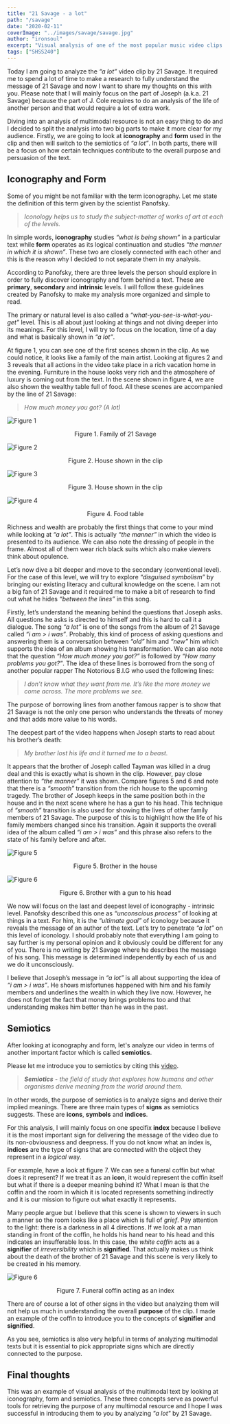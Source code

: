 ```yaml
---
title: "21 Savage - a lot"
path: "/savage"
date: "2020-02-11"
coverImage: "../images/savage/savage.jpg"
author: "ironsoul"
excerpt: "Visual analysis of one of the most popular music video clips of 21st century."
tags: ["SHSS240"]
---
```


Today I am going to analyze the _“a lot”_ video clip by 21 Savage. It required me to spend a lot of time to make a research to fully understand the message of 21 Savage and now I want to share my thoughts on this with you. Please note that I will mainly focus on the part of Joseph (a.k.a. 21 Savage) because the part of J. Cole requires to do an analysis of the life of another person and that would require a lot of extra work.

Diving into an analysis of multimodal resource is not an easy thing to do and I decided to split the analysis into two big parts to make it more clear for my audience. Firstly, we are going to look at **iconography** and **form** used in the clip and then will switch to the semiotics of _“a lot”_. In both parts, there will be a focus on how certain techniques contribute to the overall purpose and persuasion of the text.

## Iconography and Form

Some of you might be not familiar with the term iconography. Let me state the definition of this term given by the scientist Panofsky. 

> _Iconology helps us to study the subject-matter of works of art at each of the levels._

In simple words, **iconography** studies _“what is being shown”_ in a particular text while **form** operates as its logical continuation and studies _“the manner in which it is shown”_. These two are closely connected with each other and this is the reason why I decided to not separate them in my analysis.

According to Panofsky, there are three levels the person should explore in order to fully discover iconography and form behind a text. These are **primary**, **secondary** and **intrinsic** levels. I will follow these guidelines created by Panofsky to make my analysis more organized and simple to read.

The primary or natural level is also called a _“what-you-see-is-what-you-get”_ level. This is all about just looking at things and not diving deeper into its meanings. For this level, I will try to focus on the location, time of a day and what is basically shown in _“a lot”_.

At figure 1, you can see one of the first scenes shown in the clip. As we could notice, it looks like a family of the main artist. Looking at figures 2 and 3 reveals that all actions in the video take place in a rich vacation home in the evening. Furniture in the house looks very rich and the atmosphere of luxury is coming out from the text. In the scene shown in figure 4, we are also shown the wealthy table full of food. All these scenes are accompanied by the line of 21 Savage:

> _How much money you got? (A lot)_

![Figure 1](../images/savage/fig1.png)

<center class="image-desc">
Figure 1. Family of 21 Savage
</center>

![Figure 2](../images/savage/fig2.png)

<center class="image-desc">
Figure 2. House shown in the clip
</center>

![Figure 3](../images/savage/fig3.png)

<center class="image-desc">
Figure 3. House shown in the clip
</center>

![Figure 4](../images/savage/fig4.png)

<center class="image-desc">
Figure 4. Food table
</center>


Richness and wealth are probably the first things that come to your mind while looking at _“a lot”_. This is actually _“the manner”_ in which the video is presented to its audience. We can also note the dressing of people in the frame. Almost all of them wear rich black suits which also make viewers think about opulence.

Let’s now dive a bit deeper and move to the secondary (conventional level). For the case of this level, we will try to explore _“disguised symbolism”_ by bringing our existing literacy and cultural knowledge on the scene. I am not a big fan of 21 Savage and it required me to make a bit of research to find out what he hides _“between the lines”_ in this song. 

Firstly, let’s understand the meaning behind the questions that Joseph asks. All questions he asks is directed to himself and this is hard to call it a dialogue. The song _“a lot”_ is one of the songs from the album of 21 Savage called _“i am > i was”_. Probably, this kind of process of asking questions and answering them is a conversation between _“old”_ him and _“new”_ him which supports the idea of an album showing his transformation. We can also note that the question _“How much money you got?”_ is followed by _“How many problems you got?”_. The idea of these lines is borrowed from the song of another popular rapper The Notorious B.I.G who used the following lines:

> _I don’t know what they want from me. It’s like the more money we come across. The more problems we see._

The purpose of borrowing lines from another famous rapper is to show that 21 Savage is not the only one person who understands the threats of money and that adds more value to his words.

The deepest part of the video happens when Joseph starts to read about his brother’s death:

> _My brother lost his life and it turned me to a beast._

It appears that the brother of Joseph called Tayman was killed in a drug deal and this is exactly what is shown in the clip. However, pay close attention to _“the manner”_ it was shown. Compare figures 5 and 6 and note that there is a _“smooth”_ transition from the rich house to the upcoming tragedy. The brother of Joseph keeps in the same position both in the house and in the next scene where he has a gun to his head. This technique of _“smooth”_ transition is also used for showing the lives of other family members of 21 Savage. The purpose of this is to highlight how the life of his family members changed since his transition. Again it supports the overall idea of the album called _“i am > i was”_ and this phrase also refers to the state of his family before and after.

![Figure 5](../images/savage/fig5.png)

<center class="image-desc">
Figure 5. Brother in the house
</center>

![Figure 6](../images/savage/fig6.png)

<center class="image-desc">
Figure 6. Brother with a gun to his head
</center>

We now will focus on the last and deepest level of iconography - intrinsic level. Panofsky described this one as _“unconscious process”_ of looking at things in a text. For him, it is the _“ultimate goal”_ of iconology because it reveals the message of an author of the text. Let’s try to penetrate _“a lot”_ on this level of iconology. I should probably note that everything I am going to say further is my personal opinion and it obviously could be different for any of you. There is no writing by 21 Savage where he describes the message of his song. This message is determined independently by each of us and we do it unconsciously. 

I believe that Joseph’s message in _“a lot”_ is all about supporting the idea of _“i am > i was”_. He shows misfortunes happened with him and his family members and underlines the wealth in which they live now. However, he does not forget the fact that money brings problems too and that understanding makes him better than he was in the past.
 
## Semiotics

After looking at iconography and form, let's analyze our video in terms of another important factor which is called **semiotics**.

Please let me introduce you to semiotics by citing this [video](https://www.youtube.com/watch?v=R7VA95JdbMQ).

> _**Semiotics** - the field of study that explores how humans and other organisms derive meaning from the world around them._

In other words, the purpose of semiotics is to analyze signs and derive their implied meanings. There are three main types of **signs** as semiotics suggests. These are **icons**, **symbols** and **indices**. 

For this analysis, I will mainly focus on one specifix **index** because I believe it is the most important sign for delivering the message of the video due to its non-obviousness and deepness. If you do not know what an index is, **indices** are the type of signs that are connected with the object they represent in a _logical_ way. 

For example, have a look at figure 7. We can see a funeral coffin but what does it represent? If we treat it as an **icon**, it would represent the coffin itself but what if there is a deeper meaning behind it? What I mean is that the coffin and the room in which it is located represents something indirectly and it is our mission to figure out what exactly it represents.

Many people argue but I believe that this scene is shown to viewers in such a manner so the room looks like a place which is full of _grief_. Pay attention to the light: there is a darkness in all 4 directions. If we look at a man standing in front of the coffin, he holds his hand near to his head and this indicates an insufferable loss. In this case, the _white coffin_ acts as a **signifier** of _irreversibility_ which is **signified**. That actually makes us think about the death of the brother of 21 Savage and this scene is very likely to be created in his memory.

![Figure 6](../images/savage/fig7.png)

<center class="image-desc">
Figure 7. Funeral coffin acting as an index
</center>

There are of course a lot of other signs in the video but analyzing them will not help us much in understanding the overall **purpose** of the clip. I made an example of the coffin to introduce you to the concepts of **signifier** and **signified**.

As you see, semiotics is also very helpful in terms of analyzing multimodal texts but it is essential to pick appropriate signs which are directly connected to the purpose.

## Final thoughts

This was an example of visual analysis of the multimodal text by looking at iconography, form and semiotics. These three concepts serve as powerful tools for retrieving the purpose of any multimodal resource and I hope I was successful in introducing them to you by analyzing _"a lot"_ by 21 Savage.